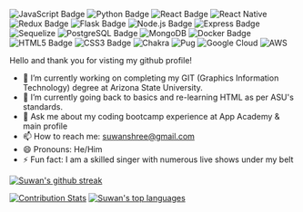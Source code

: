 ![JavaScript Badge](https://img.shields.io/badge/JavaScript-F7DF1E?logo=javascript&logoColor=000&style=flat) ![Python Badge](https://img.shields.io/badge/Python-3776AB?logo=python&logoColor=fff&style=flat) ![React Badge](https://img.shields.io/badge/React-61DAFB?logo=react&logoColor=000&style=flat) ![React Native](https://img.shields.io/badge/react_native-%2320232a.svg?style=flat&logo=react&logoColor=%2361DAFB) ![Redux Badge](https://img.shields.io/badge/Redux-764ABC?logo=redux&logoColor=fff&style=flat) ![Flask Badge](https://img.shields.io/badge/Flask-000?logo=flask&logoColor=fff&style=flat) ![Node.js Badge](https://img.shields.io/badge/Node.js-393?logo=nodedotjs&logoColor=fff&style=flat) ![Express Badge](https://img.shields.io/badge/Express-000?logo=express&logoColor=fff&style=flat) ![Sequelize](https://img.shields.io/badge/Sequelize-52B0E7?style=flat&logo=Sequelize&logoColor=white) ![PostgreSQL Badge](https://img.shields.io/badge/PostgreSQL-4169E1?logo=postgresql&logoColor=fff&style=flat) ![MongoDB](https://img.shields.io/badge/MongoDB-%234ea94b.svg?style=flat&logo=mongodb&logoColor=white) ![Docker Badge](https://img.shields.io/badge/Docker-2496ED?logo=docker&logoColor=fff&style=flat) ![HTML5 Badge](https://img.shields.io/badge/HTML5-E34F26?logo=html5&logoColor=fff&style=flat) ![CSS3 Badge](https://img.shields.io/badge/CSS3-1572B6?logo=css3&logoColor=fff&style=flat) ![Chakra](https://img.shields.io/badge/chakra-%234ED1C5.svg?style=flat&logo=chakraui&logoColor=white) ![Pug](https://img.shields.io/badge/Pug-FFF?style=flat&logo=pug&logoColor=A86454) ![Google Cloud](https://img.shields.io/badge/GoogleCloud-%234285F4.svg?style=flat&logo=google-cloud&logoColor=white) ![AWS](https://img.shields.io/badge/AWS-%23FF9900.svg?style=flat&logo=amazon-aws&logoColor=white)

Hello and thank you for visting my github profile!

- 🔭 I’m currently working on completing my GIT (Graphics Information Technology) degree at Arizona State University.
- 🌱 I’m currently going back to basics and re-learning HTML as per ASU's standards.
- 💬 Ask me about my coding bootcamp experience at App Academy & main profile
- 📫 How to reach me: suwanshree@gmail.com
- 😄 Pronouns: He/Him
- ⚡ Fun fact: I am a skilled singer with numerous live shows under my belt

[![Suwan's github streak](https://github-readme-streak-stats.herokuapp.com/?user=suwan90&theme=white-black)](https://github.com/DenverCoder1/github-readme-streak-stats)

[![Contribution Stats](https://github-contribution-stats.vercel.app/api/?username=suwan90)](https://github.com/LordDashMe/github-contribution-stats/) [![Suwan's top languages](https://github-readme-stats.vercel.app/api/top-langs/?username=suwan90&theme=white-black)](https://github.com/anuraghazra/github-readme-stats) 
